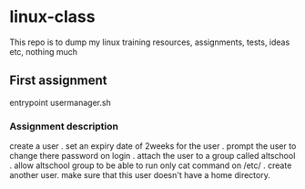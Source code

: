 # linux-class


This repo is to dump my linux training resources, assignments, tests, ideas etc, nothing much


## First assignment

entrypoint usermanager.sh

### Assignment description
create a user
. set an expiry date of 2weeks for the user
. prompt the user to change there password on login
. attach the user to a group called altschool
. allow altschool group to be able to run only cat command on /etc/
. create another user. make sure that this user doesn't have a home directory.
